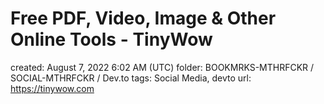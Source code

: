 # Free PDF, Video, Image & Other Online Tools - TinyWow

created: August 7, 2022 6:02 AM (UTC)
folder: BOOKMRKS-MTHRFCKR / SOCIAL-MTHRFCKR / Dev.to
tags: Social Media, devto
url: https://tinywow.com